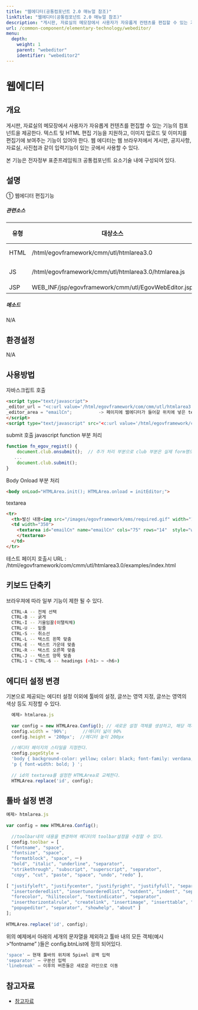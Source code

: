 ```yaml
---
title: "웹에디터(공통컴포넌트 2.0 매뉴얼 참조)"
linkTitle: "웹에디터(공통컴포넌트 2.0 매뉴얼 참조)"
description: "게시판, 자료실의 메모장에서 사용자가 자유롭게 컨텐츠를 편집할 수 있는 기능의 컴포넌트을 제공한다. "
url: /common-component/elementary-technology/webeditor/
menu:
  depth:
    weight: 1
    parent: "webeditor"
    identifier: "webeditor2"
---
```


# 웹에디터

## 개요

게시판, 자료실의 메모장에서 사용자가 자유롭게 컨텐츠를 편집할 수 있는 기능의 컴포넌트을 제공한다. 텍스트 및 HTML 편집 기능을 지원하고, 이미지 업로드 및 이미지를 편집기에 보여주는 기능이 있어야 한다. 웹 에디터는 웹 브라우저에서 게시판, 공지사항, 자료실, 사진첩과 같이 입력기능이 있는 곳에서 사용할 수 있다.

본 기능은 전자정부 표준프레임워크 공통컴포넌트 요소기술 내에 구성되어 있다.

## 설명

① 웹에디터 편집기능

##### 관련소스

| 유형 | 대상소스 | 설명 | 비고 |
| --- | --- | --- | --- |
| HTML | /html/egovframework/cmm/utl/htmlarea3.0 | HTMLAREA3.0 웹에디터 |  |
| JS | /html/egovframework/cmm/utl/htmlarea3.0/htmlarea.js | 웹에디터 동작 스크립트 |  |
| JSP | WEB_INF/jsp/egovframework/cmm/utl/EgovWebEditor.jsp | 테스트 페이지 |  |


##### 메소드

N/A

## 환경설정

N/A

## 사용방법

자바스크립트 호출
```html
<script type="text/javascript">
_editor_url = "<c:url value='/html/egovframework/com/cmm/utl/htmlarea3.0/'/>";          -> 웹에디터 호출 전 변수값 삽입
_editor_area = "emailCn";          -> 페이지에 웹에디터가 들어갈 위치에 넣은 textarea ID
</script>
<script type="text/javascript" src="<c:url value='/html/egovframework/cmm/utl/htmlarea3.0/htmlarea.js'/>"></script>
```


submit 호출 javascript function 부분 처리
```js
function fn_egov_regist() {
    document.club.onsubmit();  // 추가 처리 부분으로 club 부분은 실제 form명으로 변경
   ...
    document.club.submit();
}
```


Body Onload 부분 처리
```html
<body onLoad="HTMLArea.init(); HTMLArea.onload = initEditor;">
```

textarea
```html
<tr> 
  <th>발신 내용<img src="/images/egovframework/ems/required.gif" width="15" height="15"></th>
  <td width="350">
    <textarea id="emailCn" name="emailCn" cols="75" rows="14"  style="width:550px; height:400px">
    </textarea> 
  </td>
</tr>
```

테스트 페이지 호출시
URL : /html/egovframework/com/cmm/utl/htmlarea3.0/examples/index.html


## 키보드 단축키

브라우져에 따라 일부 기능이 제한 될 수 있다.
```bash
  CTRL-A -- 전체 선택
  CTRL-B -- 굵게
  CTRL-I -- 기울임꼴(이탤릭체)
  CTRL-U -- 밑줄
  CTRL-S -- 취소선
  CTRL-L -- 텍스트 왼쪽 맞춤
  CTRL-E -- 텍스트 가운데 맞춤
  CTRL-R -- 텍스트 오른쪽 맞춤
  CTRL-J -- 텍스트 양쪽 맞춤
  CTRL-1 ~ CTRL-6 -- headings (<h1> ~ <h6>)
```

## 에디터 설정 변경

기본으로 제공되는 에디터 설정 이외에 툴바의 설정, 글쓰는 영역 지정, 글쓰는 영역의 색상 등도 지정할 수 있다.
```javascript
  예제> htmlarea.js
 
  var config = new HTMLArea.Config(); // 새로운 설정 객체를 생성하고, 해당 객체에 기본 값을 지정한다.
  config.width = '90%';      //에디터 넓이 90%
  config.height = '200px';  //에디터 높이 200px
 
  //에디터 페이지의 스타일을 지정한다. 
  config.pageStyle =
  'body { background-color: yellow; color: black; font-family: verdana,sans-serif } ' +
  'p { font-width: bold; } ';
 
  // id의 textarea를 설정한 HTMLArea로 교체한다.
  HTMLArea.replace('id', config);
```

## 툴바 설정 변경

```js
예제> htmlarea.js
 
var config = new HTMLArea.Config();
 
  //toolbar내의 내용을 변경하여 에디터의 toolbar설정을 수정할 수 있다.
  config.toolbar = [
[ "fontname", "space",
  "fontsize", "space",
  "formatblock", "space", ㅡㅏ
  "bold", "italic", "underline", "separator",
  "strikethrough", "subscript", "superscript", "separator",
  "copy", "cut", "paste", "space", "undo", "redo" ],
 
[ "justifyleft", "justifycenter", "justifyright", "justifyfull", "separator",
  "insertorderedlist", "insertunorderedlist", "outdent", "indent", "separator",
  "forecolor", "hilitecolor", "textindicator", "separator",
  "inserthorizontalrule", "createlink", "insertimage", "inserttable", "htmlmode", "separator",
  "popupeditor", "separator", "showhelp", "about" ]
];
 
HTMLArea.replace('id', config);
```

위의 예제에서 아래의 세개의 문자열을 제외하고 툴바 내의 모든 객체(예시>“fontname” )들은 config.btnList에 정의 되어있다.
```bash
'space' — 현재 툴바의 위치에 5pixel 공백 입력
'separator' — 구분선 입력
'linebreak' — 이후의 버튼들은 새로운 라인으로 이동
```

## 참고자료

- [참고자료](https://htmlarea.sourceforge.net/reference.html)
